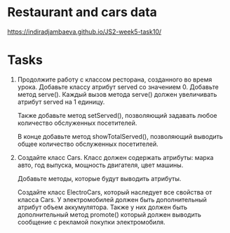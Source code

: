 # Restaurant and cars data

https://indiradjambaeva.github.io/JS2-week5-task10/

# Tasks
1. Продолжите работу с классом ресторана, созданного во время урока. Добавьте классу атрибут served со значением 0.
    Добавьте метод serve(). Каждый вызов метода serve() должен увеличивать атрибут served на 1 единицу.
    
    Также добавьте метод setServed(), позволяющий задавать любое количество обслуженных посетителей.
    
    В конце добавьте метод showTotalServed(), позволяющий выводить общее количество обслуженных посетителей.
    
2. Создайте класс Cars. Класс должен содержать атрибуты: марка авто, год выпуска, мощность двигателя, цвет машины.
    
    Добавьте методы, которые будут выводить атрибуты.
    
    Создайте класс ElectroCars, который наследует все свойства от класса Cars. У электромобилей должен быть дополнительный атрибут объем аккумулятора. Также у них должен быть дополнительный метод promote() который должен выводить сообщение с рекламой покупки электромобиля.
